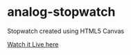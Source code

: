 analog-stopwatch
================

Stopwatch created using HTML5 Canvas

[Watch it Live here](http://jsfiddle.net/2tdgx/2/show/)
